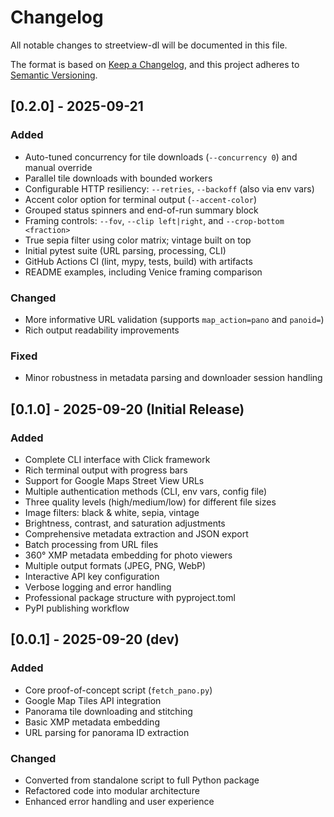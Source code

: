 # Changelog

All notable changes to streetview-dl will be documented in this file.

The format is based on [Keep a Changelog](https://keepachangelog.com/en/1.0.0/),
and this project adheres to [Semantic Versioning](https://semver.org/spec/v2.0.0.html).

## [0.2.0] - 2025-09-21

### Added
- Auto-tuned concurrency for tile downloads (`--concurrency 0`) and manual override
- Parallel tile downloads with bounded workers
- Configurable HTTP resiliency: `--retries`, `--backoff` (also via env vars)
- Accent color option for terminal output (`--accent-color`)
- Grouped status spinners and end-of-run summary block
- Framing controls: `--fov`, `--clip left|right`, and `--crop-bottom <fraction>`
- True sepia filter using color matrix; vintage built on top
- Initial pytest suite (URL parsing, processing, CLI)
- GitHub Actions CI (lint, mypy, tests, build) with artifacts
- README examples, including Venice framing comparison

### Changed
- More informative URL validation (supports `map_action=pano` and `panoid=`)
- Rich output readability improvements

### Fixed
- Minor robustness in metadata parsing and downloader session handling

## [0.1.0] - 2025-09-20 (Initial Release)

### Added
- Complete CLI interface with Click framework
- Rich terminal output with progress bars
- Support for Google Maps Street View URLs
- Multiple authentication methods (CLI, env vars, config file)
- Three quality levels (high/medium/low) for different file sizes
- Image filters: black & white, sepia, vintage
- Brightness, contrast, and saturation adjustments
- Comprehensive metadata extraction and JSON export
- Batch processing from URL files
- 360° XMP metadata embedding for photo viewers
- Multiple output formats (JPEG, PNG, WebP)
- Interactive API key configuration
- Verbose logging and error handling
- Professional package structure with pyproject.toml
- PyPI publishing workflow

## [0.0.1] - 2025-09-20 (dev)

### Added
- Core proof-of-concept script (`fetch_pano.py`)
- Google Map Tiles API integration
- Panorama tile downloading and stitching
- Basic XMP metadata embedding
- URL parsing for panorama ID extraction

### Changed
- Converted from standalone script to full Python package
- Refactored code into modular architecture
- Enhanced error handling and user experience
